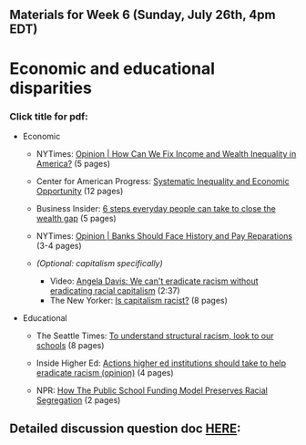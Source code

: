 ## Materials for Week 6 (Sunday, July 26th, 4pm EDT)
# Economic and educational disparities
### Click title for pdf:

- Economic
  - NYTimes: <a href="week6/america-needs-repairs-nytimes.pdf">Opinion | How Can We Fix Income and Wealth Inequality in America?</a> (5 pages)
  - Center for American Progress: <a href="https://www.americanprogress.org/issues/race/reports/2019/08/07/472910/systematic-inequality-economic-opportunity/">Systematic Inequality and Economic Opportunity</a> (12 pages)
  - Business Insider: <a href="https://www.businessinsider.com/personal-finance/steps-everyday-people-can-take-close-the-wealth-gap-2020-7">6 steps everyday people can take to close the wealth gap</a> (5 pages)
   - NYTimes: <a href="week6/banks-reparations.pdf">Opinion | Banks Should Face History and Pay Reparations</a> (3-4 pages)
   
  - *(Optional: capitalism specifically)*
    - Video: <a href="https://www.youtube.com/watch?v=qhh3CMkngkY">Angela Davis: We can't eradicate racism without eradicating racial capitalism</a> (2:37)
    - The New Yorker: <a href="week6/is-capitalism-racist.pdf">Is capitalism racist?</a> (8 pages)
    
- Educational
  - The Seattle Times: <a href="week6/racism-ed-seattle.pdf">To understand structural racism, look to our schools</a> (8 pages)
  
  - Inside Higher Ed: <a href="https://www.insidehighered.com/views/2020/07/02/actions-higher-ed-institutions-should-take-help-eradicate-racism-opinion">Actions higher ed institutions should take to help eradicate racism (opinion)</a> (4 pages)
  
  - NPR: <a href="https://www.npr.org/sections/live-updates-protests-for-racial-justice/2020/07/07/888469809/how-funding-model-preserves-racial-segregation-in-public-schools">How The Public School Funding Model Preserves Racial Segregation</a> (2 pages)
  

## Detailed discussion question doc [HERE](https://docs.google.com/document/d/1TdS8_imyBg4qw1W1u_eMtGpB4Uc6zJG7hTBhhEM9_uM/edit?usp=sharing): 


